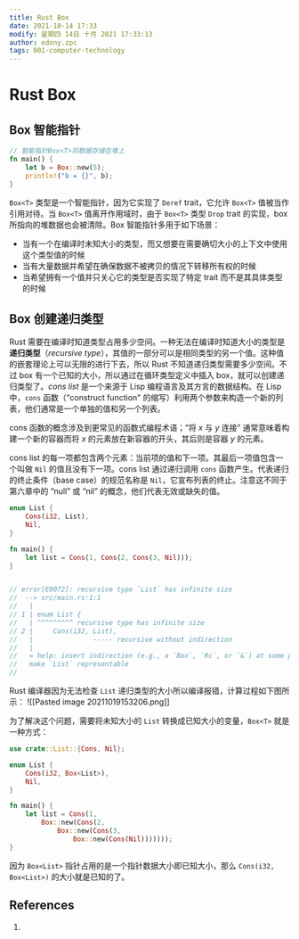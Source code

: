 ```yaml
---
title: Rust Box
date: 2021-10-14 17:33
modify: 星期四 14日 十月 2021 17:33:13
author: edony.zpc
tags: 001-computer-technology
---
```


# Rust Box
## Box 智能指针
```rust
// 智能指针Box<T>将数据存储在堆上
fn main() {
    let b = Box::new(5);
    println!("b = {}", b);
}
```
`Box<T>` 类型是一个智能指针，因为它实现了 `Deref` trait，它允许 `Box<T>` 值被当作引用对待。当 `Box<T>` 值离开作用域时，由于 `Box<T>` 类型 `Drop` trait 的实现，box 所指向的堆数据也会被清除。Box 智能指针多用于如下场景：
- 当有一个在编译时未知大小的类型，而又想要在需要确切大小的上下文中使用这个类型值的时候
- 当有大量数据并希望在确保数据不被拷贝的情况下转移所有权的时候
- 当希望拥有一个值并只关心它的类型是否实现了特定 trait 而不是其具体类型的时候

## Box 创建递归类型
Rust 需要在编译时知道类型占用多少空间。一种无法在编译时知道大小的类型是 **递归类型**（_recursive type_），其值的一部分可以是相同类型的另一个值。这种值的嵌套理论上可以无限的进行下去，所以 Rust 不知道递归类型需要多少空间。不过 box 有一个已知的大小，所以通过在循环类型定义中插入 box，就可以创建递归类型了。_cons list_ 是一个来源于 Lisp 编程语言及其方言的数据结构。在 Lisp 中，`cons` 函数（“construct function" 的缩写）利用两个参数来构造一个新的列表，他们通常是一个单独的值和另一个列表。

cons 函数的概念涉及到更常见的函数式编程术语；“将 _x_ 与 _y_ 连接” 通常意味着构建一个新的容器而将 _x_ 的元素放在新容器的开头，其后则是容器 _y_ 的元素。

cons list 的每一项都包含两个元素：当前项的值和下一项。其最后一项值包含一个叫做 `Nil` 的值且没有下一项。cons list 通过递归调用 `cons` 函数产生。代表递归的终止条件（base case）的规范名称是 `Nil`，它宣布列表的终止。注意这不同于第六章中的 “null” 或 “nil” 的概念，他们代表无效或缺失的值。

```rust
enum List {
	Cons(i32, List),
	Nil,
}

fn main() {
	let list = Cons(1, Cons(2, Cons(3, Nil)));
}


// error[E0072]: recursive type `List` has infinite size
//  --> src/main.rs:1:1
//   |
// 1 | enum List {
//   | ^^^^^^^^^ recursive type has infinite size
// 2 |     Cons(i32, List),
//   |               ----- recursive without indirection
//   |
//   = help: insert indirection (e.g., a `Box`, `Rc`, or `&`) at some point to
//   make `List` representable
// 
```

Rust 编译器因为无法检查 `List` 递归类型的大小所以编译报错，计算过程如下图所示：
![[Pasted image 20211019153206.png]]

为了解决这个问题，需要将未知大小的 `List` 转换成已知大小的变量，`Box<T>` 就是一种方式：
```rust
use crate::List::{Cons, Nil};

enum List {
	Cons(i32, Box<List>),
	Nil,
}

fn main() {
	let list = Cons(1,
		Box::new(Cons(2,
			Box::new(Cons(3,
				Box::new(Cons(Nil)))))));
}

```
因为 `Box<List>` 指针占用的是一个指针数据大小即已知大小，那么 `Cons(i32, Box<List>)` 的大小就是已知的了。

## References
1. 